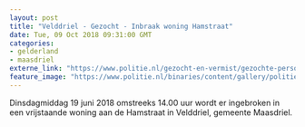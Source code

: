```yaml
---
layout: post
title: "Velddriel - Gezocht - Inbraak woning Hamstraat"
date: Tue, 09 Oct 2018 09:31:00 GMT
categories: 
- gelderland 
- maasdriel 
externe_link: "https://www.politie.nl/gezocht-en-vermist/gezochte-personen/2018/oktober/02-oon/gld/inbraak-woning-hamstraat.html"
feature_image: "https://www.politie.nl/binaries/content/gallery/politie/gezocht/verdachten/2018/oktober/02-on/2018270181-1.jpg"
---
```


Dinsdagmiddag 19 juni 2018 omstreeks 14.00 uur wordt er ingebroken in een vrijstaande woning aan de Hamstraat in Velddriel, gemeente Maasdriel.
